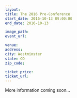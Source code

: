 ```yaml
---
layout:
title: The 2016 Pre-Conference
start_date: 2016-10-13 09:00:00
end_date: 2016-10-13

image_path: 
event_url: 

venue: 
address:
city: Westminster
state: CO
zip_code:

ticket_price: 
ticket_url: 
---
```

More information coming soon...